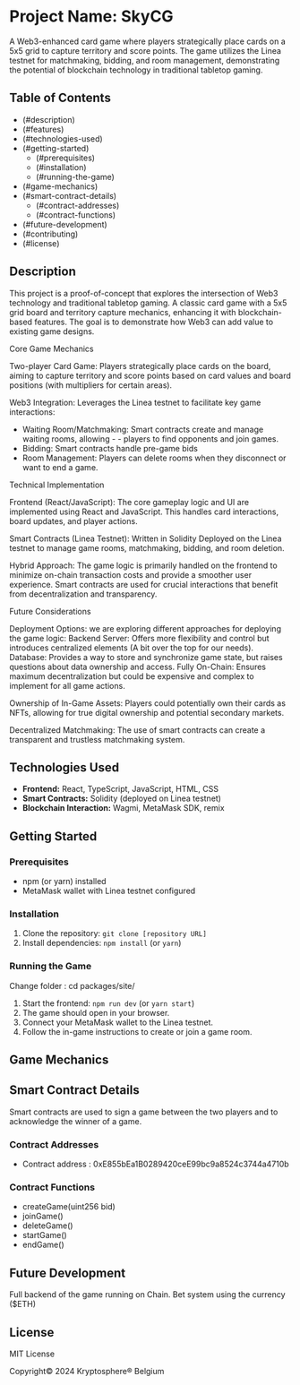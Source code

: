 # Project Name: SkyCG

A Web3-enhanced card game where players strategically place cards on a 5x5 grid to capture territory and score points. The game utilizes the Linea testnet for matchmaking, bidding, and room management, demonstrating the potential of blockchain technology in traditional tabletop gaming.

## Table of Contents

- (#description)
- (#features)
- (#technologies-used)
- (#getting-started)
   - (#prerequisites)
   - (#installation)
   - (#running-the-game)
- (#game-mechanics)
- (#smart-contract-details)
   - (#contract-addresses)
   - (#contract-functions)
- (#future-development)
- (#contributing)
- (#license)

## Description

This project is a proof-of-concept that explores the intersection of Web3 technology and traditional tabletop gaming. A classic card game with a 5x5 grid board and territory capture mechanics, enhancing it with blockchain-based features. The goal is to demonstrate how Web3 can add value to existing game designs.

Core Game Mechanics

Two-player Card Game: Players strategically place cards on the board, aiming to capture territory and score points based on card values and board positions (with multipliers for certain areas).

Web3 Integration: 
Leverages the Linea testnet to facilitate key game interactions:

- Waiting Room/Matchmaking: Smart contracts create and manage waiting rooms, allowing - - players to find opponents and join games.
- Bidding: Smart contracts handle pre-game bids
- Room Management: Players can delete rooms when they disconnect or want to end a game.

Technical Implementation

Frontend (React/JavaScript): The core gameplay logic and UI are implemented using React and JavaScript. This handles card interactions, board updates, and player actions.

Smart Contracts (Linea Testnet):
Written in Solidity
Deployed on the Linea testnet to manage game rooms, matchmaking, bidding, and room deletion.

Hybrid Approach: The game logic is primarily handled on the frontend to minimize on-chain transaction costs and provide a smoother user experience. Smart contracts are used for crucial interactions that benefit from decentralization and transparency.

Future Considerations

Deployment Options: we are exploring different approaches for deploying the game logic:
Backend Server: Offers more flexibility and control but introduces centralized elements (A bit over the top for our needs).
Database: Provides a way to store and synchronize game state, but raises questions about data ownership and access.
Fully On-Chain: Ensures maximum decentralization but could be expensive and complex to implement for all game actions.

Ownership of In-Game Assets: Players could potentially own their cards as NFTs, allowing for true digital ownership and potential secondary markets.

Decentralized Matchmaking: The use of smart contracts can create a transparent and trustless matchmaking system.

## Technologies Used

- **Frontend:** React, TypeScript, JavaScript, HTML, CSS
- **Smart Contracts:** Solidity (deployed on Linea testnet)
- **Blockchain Interaction:** Wagmi, MetaMask SDK, remix

## Getting Started

### Prerequisites

- npm (or yarn) installed
- MetaMask wallet with Linea testnet configured

### Installation

1. Clone the repository: `git clone [repository URL]`
2. Install dependencies: `npm install` (or `yarn`)

### Running the Game

Change folder : cd packages/site/

1. Start the frontend: `npm run dev` (or `yarn start`)
2. The game should open in your browser.
3. Connect your MetaMask wallet to the Linea testnet.
4. Follow the in-game instructions to create or join a game room.

## Game Mechanics

## Smart Contract Details
Smart contracts are used to sign a game between the two players and to acknowledge the winner of a game.

### Contract Addresses

- Contract address : 0xE855bEa1B0289420ceE99bc9a8524c3744a4710b

### Contract Functions

- createGame(uint256 bid)
- joinGame()
- deleteGame()
- startGame()
- endGame()

## Future Development

Full backend of the game running on Chain. Bet system using the currency ($ETH)

## License

MIT License

Copyright© 2024 Kryptosphere® Belgium
